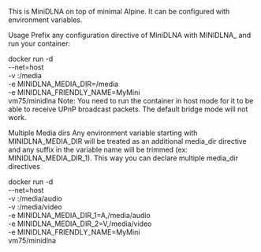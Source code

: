 This is MiniDLNA on top of minimal Alpine. It can be configured with environment variables.

Usage
Prefix any configuration directive of MiniDLNA with MINIDLNA_ and run your container:

docker run -d \
  --net=host \
  -v <media dir on host>:/media \
  -e MINIDLNA_MEDIA_DIR=/media \
  -e MINIDLNA_FRIENDLY_NAME=MyMini \
  vm75/minidlna
Note: You need to run the container in host mode for it to be able to receive UPnP broadcast packets. The default bridge mode will not work.

Multiple Media dirs
Any environment variable starting with MINIDLNA_MEDIA_DIR will be treated as an additional media_dir directive and any suffix in the variable name will be trimmed (ex: MINIDLNA_MEDIA_DIR_1). This way you can declare multiple media_dir directives

docker run -d \
  --net=host \
  -v <media dir on host>:/media/audio \
  -v <media dir on host>:/media/video \
  -e MINIDLNA_MEDIA_DIR_1=A,/media/audio \
  -e MINIDLNA_MEDIA_DIR_2=V,/media/video \
  -e MINIDLNA_FRIENDLY_NAME=MyMini \
  vm75/minidlna
